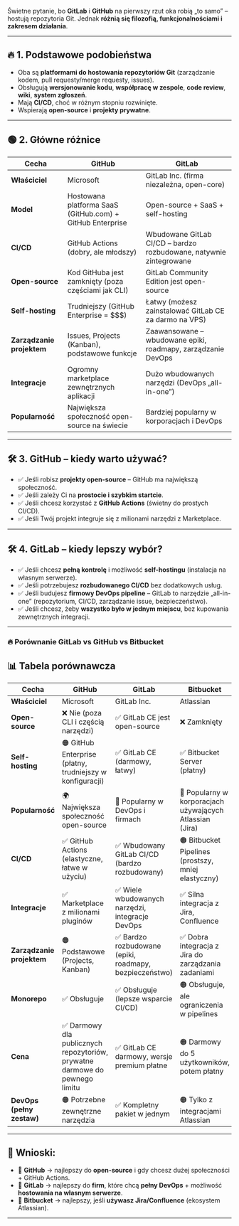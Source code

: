 Świetne pytanie, bo **GitLab** i **GitHub** na pierwszy rzut oka robią „to samo” – hostują repozytoria Git. Jednak **różnią się filozofią, funkcjonalnościami i zakresem działania**.

---

## 🔥 **1. Podstawowe podobieństwa**

* Oba są **platformami do hostowania repozytoriów Git** (zarządzanie kodem, pull requesty/merge requesty, issues).
* Obsługują **wersjonowanie kodu**, **współpracę w zespole**, **code review**, **wiki**, **system zgłoszeń**.
* Mają **CI/CD**, choć w różnym stopniu rozwinięte.
* Wspierają **open-source** i **projekty prywatne**.

---

## 🟢 **2. Główne różnice**

| Cecha                     | **GitHub**                                                | **GitLab**                                                         |
| ------------------------- | --------------------------------------------------------- | ------------------------------------------------------------------ |
| **Właściciel**            | Microsoft                                                 | GitLab Inc. (firma niezależna, open-core)                          |
| **Model**                 | Hostowana platforma SaaS (GitHub.com) + GitHub Enterprise | Open-source + SaaS + self-hosting                                  |
| **CI/CD**                 | GitHub Actions (dobry, ale młodszy)                       | Wbudowane GitLab CI/CD – bardzo rozbudowane, natywnie zintegrowane |
| **Open-source**           | Kod GitHuba jest zamknięty (poza częściami jak CLI)       | GitLab Community Edition jest open-source                          |
| **Self-hosting**          | Trudniejszy (GitHub Enterprise = \$\$\$)                  | Łatwy (możesz zainstalować GitLab CE za darmo na VPS)              |
| **Zarządzanie projektem** | Issues, Projects (Kanban), podstawowe funkcje             | Zaawansowane – wbudowane epiki, roadmapy, zarządzanie DevOps       |
| **Integracje**            | Ogromny marketplace zewnętrznych aplikacji                | Dużo wbudowanych narzędzi (DevOps „all-in-one”)                    |
| **Popularność**           | Największa społeczność open-source na świecie             | Bardziej popularny w korporacjach i DevOps                         |

---

## 🛠️ **3. GitHub – kiedy warto używać?**

* ✅ Jeśli robisz **projekty open-source** – GitHub ma największą społeczność.
* ✅ Jeśli zależy Ci na **prostocie i szybkim startcie**.
* ✅ Jeśli chcesz korzystać z **GitHub Actions** (świetny do prostych CI/CD).
* ✅ Jeśli Twój projekt integruje się z milionami narzędzi z Marketplace.

---

## 🛠️ **4. GitLab – kiedy lepszy wybór?**

* ✅ Jeśli chcesz **pełną kontrolę** i możliwość **self-hostingu** (instalacja na własnym serwerze).
* ✅ Jeśli potrzebujesz **rozbudowanego CI/CD** bez dodatkowych usług.
* ✅ Jeśli budujesz **firmowy DevOps pipeline** – GitLab to narzędzie „all-in-one” (repozytorium, CI/CD, zarządzanie issue, bezpieczeństwo).
* ✅ Jeśli chcesz, żeby **wszystko było w jednym miejscu**, bez kupowania zewnętrznych integracji.

---

### 🔥 **Porównanie GitLab vs GitHub vs Bitbucket**

## 📊 **Tabela porównawcza**

| Cecha                     | **GitHub**                                                                 | **GitLab**                                             | **Bitbucket**                                            |
| ------------------------- | -------------------------------------------------------------------------- | ------------------------------------------------------ | -------------------------------------------------------- |
| **Właściciel**            | Microsoft                                                                  | GitLab Inc.                                            | Atlassian                                                |
| **Open-source**           | ❌ Nie (poza CLI i częścią narzędzi)                                        | ✅ GitLab CE jest open-source                           | ❌ Zamknięty                                              |
| **Self-hosting**          | 🟠 GitHub Enterprise (płatny, trudniejszy w konfiguracji)                  | ✅ GitLab CE (darmowy, łatwy)                           | ✅ Bitbucket Server (płatny)                              |
| **Popularność**           | 🌍 Największa społeczność open-source                                      | 🏢 Popularny w DevOps i firmach                        | 🏢 Popularny w korporacjach używających Atlassian (Jira) |
| **CI/CD**                 | ✅ GitHub Actions (elastyczne, łatwe w użyciu)                              | ✅ Wbudowany GitLab CI/CD (bardzo rozbudowany)          | 🟠 Bitbucket Pipelines (prostszy, mniej elastyczny)      |
| **Integracje**            | ✅ Marketplace z milionami pluginów                                         | ✅ Wiele wbudowanych narzędzi, integracje DevOps        | ✅ Silna integracja z Jira, Confluence                    |
| **Zarządzanie projektem** | 🟠 Podstawowe (Projects, Kanban)                                           | ✅ Bardzo rozbudowane (epiki, roadmapy, bezpieczeństwo) | ✅ Dobra integracja z Jira do zarządzania zadaniami       |
| **Monorepo**              | ✅ Obsługuje                                                                | ✅ Obsługuje (lepsze wsparcie CI/CD)                    | 🟠 Obsługuje, ale ograniczenia w pipelines               |
| **Cena**                  | ✅ Darmowy dla publicznych repozytoriów, prywatne darmowe do pewnego limitu | ✅ GitLab CE darmowy, wersje premium płatne             | 🟠 Darmowy do 5 użytkowników, potem płatny               |
| **DevOps (pełny zestaw)** | 🟠 Potrzebne zewnętrzne narzędzia                                          | ✅ Kompletny pakiet w jednym                            | 🟠 Tylko z integracjami Atlassian                        |

---

## 🧠 **Wnioski:**

* 🔹 **GitHub** → najlepszy do **open-source** i gdy chcesz dużej społeczności + GitHub Actions.
* 🔹 **GitLab** → najlepszy do **firm**, które chcą **pełny DevOps** + możliwość **hostowania na własnym serwerze**.
* 🔹 **Bitbucket** → najlepszy, jeśli **używasz Jira/Confluence** (ekosystem Atlassian).

---
